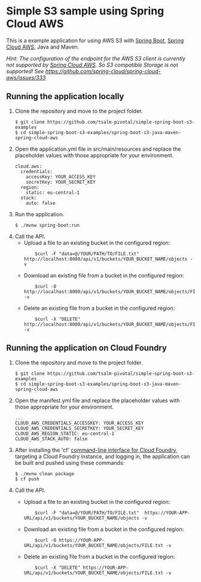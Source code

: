 Simple S3 sample using Spring Cloud AWS
============

This is a example application for using AWS S3 with [Spring Boot](http://projects.spring.io/spring-boot/),
[Spring Cloud AWS](https://cloud.spring.io/spring-cloud-aws/reference/html/), Java and Maven.

*Hint: The configuration of the endpoint for the AWS S3 client is currently not supported by 
[Spring Cloud AWS](https://cloud.spring.io/spring-cloud-aws/reference/html/). 
So S3 compatible Storage is not supported!
See https://github.com/spring-cloud/spring-cloud-aws/issues/333*

## Running the application locally
1. Clone the repository and move to the project folder.
    ```
    $ git clone https://github.com/tsalm-pivotal/simple-spring-boot-s3-examples
    $ cd simple-spring-boot-s3-examples/spring-boot-s3-java-maven-spring-cloud-aws
    ```
2. Open the application.yml file in src/main/resources and replace the placeholder values with those appropriate for your environment.
    ```
    cloud.aws:
      credentials:
        accessKey: YOUR_ACCESS_KEY
        secretKey: YOUR_SECRET_KEY
      region:
        static: eu-central-1
      stack:
        auto: false
    ```
3. Run the application.
    ```
    $ ./mvnw spring-boot:run
    ```
4. Call the API.
    - Upload a file to an existing bucket in the configured region:
        ```
            $curl -F "data=@/YOUR/PATH/TO/FILE.txt" http://localhost:8080/api/v1/buckets/YOUR_BUCKET_NAME/objects -v
        ```
    - Download an existing file from a bucket in the configured region:
        ```
            $curl -O http://localhost:8080/api/v1/buckets/YOUR_BUCKET_NAME/objects/FILE.txt -v
        ```
    - Delete an existing file from a bucket in the configured region:
        ```
            $curl -X "DELETE" http://localhost:8080/api/v1/buckets/YOUR_BUCKET_NAME/objects/FILE.txt -v
        ```

## Running the application on Cloud Foundry
1. Clone the repository and move to the project folder.
    ```
    $ git clone https://github.com/tsalm-pivotal/simple-spring-boot-s3-examples
    $ cd simple-spring-boot-s3-examples/spring-boot-s3-java-maven-spring-cloud-aws
    ```
2. Open the manifest.yml file and replace the placeholder values with those appropriate for your environment.
    ```
    ...
    CLOUD_AWS_CREDENTIALS_ACCESSKEY: YOUR_ACCESS_KEY
    CLOUD_AWS_CREDENTIALS_SECRETKEY: YOUR_SECRET_KEY
    CLOUD_AWS_REGION_STATIC: eu-central-1
    CLOUD_AWS_STACK_AUTO: false
    ```
3. After installing the 'cf' [command-line interface for Cloud Foundry](http://docs.cloudfoundry.org/cf-cli/), targeting a Cloud Foundry instance, and logging in, the application can be built and pushed using these commands:

    ```
    $ ./mvnw clean package
    $ cf push
    ```
4. Call the API.
    - Upload a file to an existing bucket in the configured region:
        ```
            $curl -F "data=@/YOUR/PATH/TO/FILE.txt"  https://YOUR-APP-URL/api/v1/buckets/YOUR_BUCKET_NAME/objects -v
        ```
    - Download an existing file from a bucket in the configured region:
        ```
            $curl -O https://YOUR-APP-URL/api/v1/buckets/YOUR_BUCKET_NAME/objects/FILE.txt -v
        ```
    - Delete an existing file from a bucket in the configured region:
        ```
            $curl -X "DELETE" https://YOUR-APP-URL/api/v1/buckets/YOUR_BUCKET_NAME/objects/FILE.txt -v
        ```